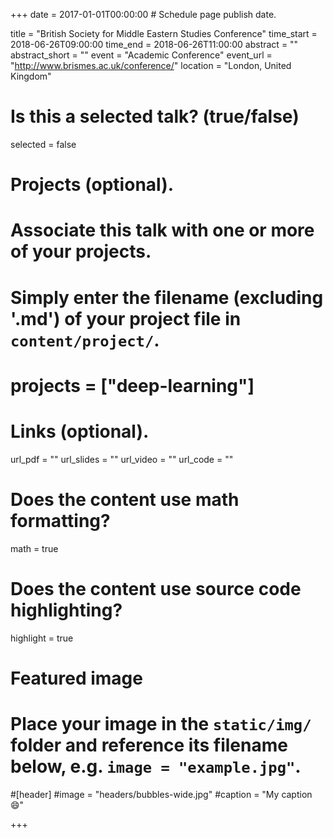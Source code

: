 +++
date = 2017-01-01T00:00:00 # Schedule page publish date.

title = "British Society for Middle Eastern Studies Conference"
time_start = 2018-06-26T09:00:00
time_end = 2018-06-26T11:00:00
abstract = ""
abstract_short = ""
event = "Academic Conference"
event_url = "http://www.brismes.ac.uk/conference/"
location = "London, United Kingdom"

# Is this a selected talk? (true/false)
selected = false

# Projects (optional).
#   Associate this talk with one or more of your projects.
#   Simply enter the filename (excluding '.md') of your project file in `content/project/`.
# projects = ["deep-learning"]

# Links (optional).
url_pdf = ""
url_slides = ""
url_video = ""
url_code = ""

# Does the content use math formatting?
math = true

# Does the content use source code highlighting?
highlight = true

# Featured image
# Place your image in the `static/img/` folder and reference its filename below, e.g. `image = "example.jpg"`.
#[header]
#image = "headers/bubbles-wide.jpg"
#caption = "My caption :smile:"

+++
